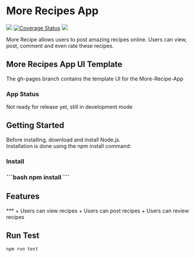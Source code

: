# <h1>More Recipes App</h1>
<div class="badges">
<img src="https://travis-ci.org/Dammyy/More-Recipes.svg?branch=master"></img>
<a href='https://coveralls.io/github/Dammyy/More-Recipes?branch=server-side'><img src='https://coveralls.io/repos/github/Dammyy/More-Recipes/badge.svg?branch=server-side' alt='Coverage Status' /></a>
<a href="https://codeclimate.com/github/Dammyy/More-Recipes/maintainability"><img src="https://api.codeclimate.com/v1/badges/37905cc8d0d99859c45a/maintainability" /></a>
</div>

More Recipe allows users to post amazing recipes online. Users can view, post, comment and even rate these recipes.
## More Recipes App UI Template
The gh-pages branch contains the template UI for the More-Recipe-App
### App Status
Not ready for release yet, still in development mode
<h2>Getting Started</h2>
Before installing, download and install Node.js.<br>
Installation is done using the npm install command:
<h3> Install<h3>
```bash
npm install 
```
<h2>Features</h2>
***
+ Users can view recipes
+ Users can post recipes
+ Users can review recipes

## Run Test
```bash
npm run test
```


